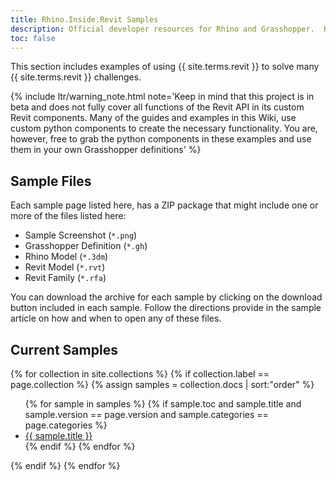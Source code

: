```yaml
---
title: Rhino.Inside.Revit Samples
description: Official developer resources for Rhino and Grasshopper.  Rhino developer tools are royalty free and include support.
toc: false
---
```


This section includes examples of using {{ site.terms.revit }} to solve many {{ site.terms.revit }} challenges.

{% include ltr/warning_note.html note='Keep in mind that this project is in beta and does not fully cover all functions of the Revit API in its custom Revit components. Many of the guides and examples in this Wiki, use custom python components to create the necessary functionality. You are, however, free to grab the python components in these examples and use them in your own Grasshopper definitions' %}

## Sample Files

Each sample page listed here, has a ZIP package that might include one or more of the files listed here:

- Sample Screenshot (`*.png`)
- Grasshopper Definition (`*.gh`)
- Rhino Model (`*.3dm`)
- Revit Model (`*.rvt`)
- Revit Family (`*.rfa`)

You can download the archive for each sample by clicking on the download button included in each sample. Follow the directions provide in the sample article on how and when to open any of these files.

## Current Samples

{% for collection in site.collections %}
    {% if collection.label == page.collection %}
        {% assign samples = collection.docs | sort:"order" %}
<div>
    <ul>
        {% for sample in samples %}
        {% if sample.toc and sample.title and sample.version == page.version and sample.categories == page.categories %}
            <li>
                    <a href="{{ sample.url | prepend: site.baseurl }}" title="{{ sample.description }}">{{ sample.title }}</a>
            </li>
        {% endif %}
        {% endfor %}
    </ul>
</div>
    {% endif %}
{% endfor %}